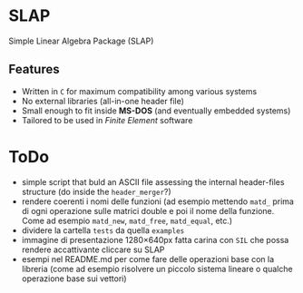 # SLAP
Simple Linear Algebra Package (SLAP)

## Features
- Written in `C` for maximum compatibility among various systems
- No external libraries (all-in-one header file)
- Small enough to fit inside **MS-DOS** (and eventually embedded systems)
- Tailored to be used in _Finite Element_ software


# ToDo
- simple script that buld an ASCII file assessing the internal header-files structure (do inside the `header_merger`?)
- rendere coerenti i nomi delle funzioni (ad esempio mettendo `matd_` prima di ogni operazione sulle matrici double e poi il nome della funzione. Come ad esempio `matd_new`, `matd_free`, `matd_equal`, etc.)
- dividere la cartella `tests` da quella `examples`
- immagine di presentazione 1280×640px fatta carina con `SIL` che possa rendere accattivante cliccare su SLAP
- esempi nel README.md per come fare delle operazioni base con la libreria (come ad esempio risolvere un piccolo sistema lineare o qualche operazione base sui vettori)
